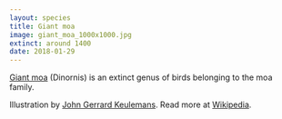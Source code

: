 ```yaml
---
layout: species
title: Giant moa
image: giant_moa_1000x1000.jpg
extinct: around 1400
date: 2018-01-29
---
```


[Giant moa](/remember-lost-species/giant-moa) (Dinornis) is an extinct genus of
birds belonging to the moa family.

Illustration by [John Gerrard Keulemans](https://ia800201.us.archive.org/BookReader/BookReaderImages.php?zip=/20/items/extinctbirdsatte00roth/extinctbirdsatte00roth_jp2.zip&file=extinctbirdsatte00roth_jp2/extinctbirdsatte00roth_0375.jp2&scale=1&rotate=0).
Read more at [Wikipedia](https://en.wikipedia.org/wiki/Dinornis).
